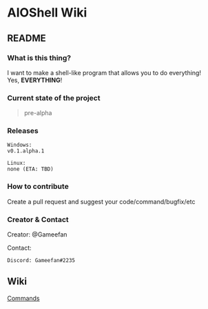 # AIOShell Wiki
## README
### What is this thing?
I want to make a shell-like program that allows you to do everything!<br/>
Yes, **EVERYTHING**!
### Current state of the project
> pre-alpha

### Releases
```
Windows:
v0.1.alpha.1

Linux:
none (ETA: TBD)
```

### How to contribute
Create a pull request and suggest your code/command/bugfix/etc

### Creator & Contact
Creator: @Gameefan

Contact:
```
Discord: Gameefan#2235
```

## Wiki
[Commands](https://gameefan.github.io/AIOShell/commands)